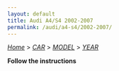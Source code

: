 ```yaml
---
layout: default
title: Audi A4/S4 2002-2007
permalink: /audi/a4-s4/2002-2007/
---
```

[*Home*](/) > [*CAR*](/car/) > [*MODEL*](/car/model/) > [*YEAR*](/car/model/year/)

**Follow the instructions**
